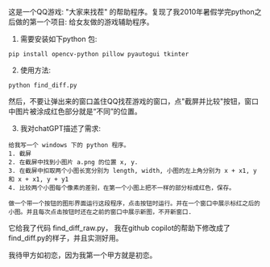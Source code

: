 这是一个QQ游戏: "大家来找茬" 的帮助程序。复现了我2010年暑假学完python之后做的第一个项目: 给女友做的游戏辅助程序。

1. 需要安装如下python 包:

```
pip install opencv-python pillow pyautogui tkinter
```

2. 使用方法:

```
python find_diff.py
```

然后，不要让弹出来的窗口盖住QQ找茬游戏的窗口，点"截屏并比较"按钮，窗口中图片被涂成红色部分就是“不同”的位置。

3. 我对chatGPT描述了需求:
```
给我写一个 windows 下的 python 程序。
1. 截屏
2. 在截屏中找到小图片 a.png 的位置 x, y.
3. 在截屏中扣取两个小图长宽分别为 length, width, 小图的左上角分别为 x + x1, y 和 x + x1, y + y1
4. 比较两个小图每个像素的差别，在第一个小图上把不一样的部分标成红色，保存。

做一个带一个按钮的图形界面运行这段程序，点击按钮时运行。并在一个窗口中展示标红之后的小图。并且每次点击按钮时还在之前的窗口中展示新图，不开新窗口.
```
它给我了代码 find_diff_raw.py， 我在github copilot的帮助下修改成了find_diff.py的样子，并且实测好用。

我待甲方如初恋，因为我第一个甲方就是初恋。
